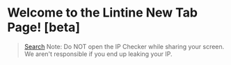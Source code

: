 # Welcome to the Lintine New Tab Page! [beta]
<!--
<section class="page-header">
      <a href="https://duckduckgo.com" class="btn">Search</a>
      <a href="https://ip.osk.sh/" class="btn">osk's IP Viewer</a>
</section>
-->
> [Search](https://duckduckgo.com)
Note: Do NOT open the IP Checker while sharing your screen. We aren't responsible if you end up leaking your IP.

